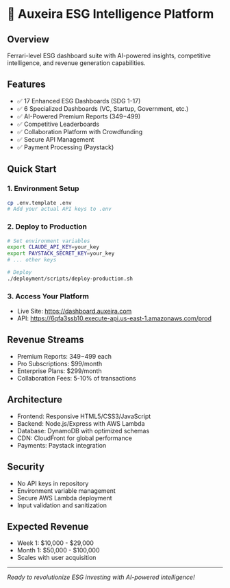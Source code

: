 # 🚀 Auxeira ESG Intelligence Platform

## Overview
Ferrari-level ESG dashboard suite with AI-powered insights, competitive intelligence, and revenue generation capabilities.

## Features
- ✅ 17 Enhanced ESG Dashboards (SDG 1-17)
- ✅ 6 Specialized Dashboards (VC, Startup, Government, etc.)
- ✅ AI-Powered Premium Reports ($349-$499)
- ✅ Competitive Leaderboards
- ✅ Collaboration Platform with Crowdfunding
- ✅ Secure API Management
- ✅ Payment Processing (Paystack)

## Quick Start

### 1. Environment Setup
```bash
cp .env.template .env
# Add your actual API keys to .env
```

### 2. Deploy to Production
```bash
# Set environment variables
export CLAUDE_API_KEY=your_key
export PAYSTACK_SECRET_KEY=your_key
# ... other keys

# Deploy
./deployment/scripts/deploy-production.sh
```

### 3. Access Your Platform
- Live Site: https://dashboard.auxeira.com
- API: https://6qfa3ssb10.execute-api.us-east-1.amazonaws.com/prod

## Revenue Streams
- Premium Reports: $349-$499 each
- Pro Subscriptions: $99/month
- Enterprise Plans: $299/month
- Collaboration Fees: 5-10% of transactions

## Architecture
- Frontend: Responsive HTML5/CSS3/JavaScript
- Backend: Node.js/Express with AWS Lambda
- Database: DynamoDB with optimized schemas
- CDN: CloudFront for global performance
- Payments: Paystack integration

## Security
- No API keys in repository
- Environment variable management
- Secure AWS Lambda deployment
- Input validation and sanitization

## Expected Revenue
- Week 1: $10,000 - $29,000
- Month 1: $50,000 - $100,000
- Scales with user acquisition

---
*Ready to revolutionize ESG investing with AI-powered intelligence!*
